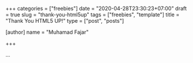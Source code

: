 +++
categories = ["freebies"]
date = "2020-04-28T23:30:23+07:00"
draft = true
slug = "thank-you-html5up"
tags = ["freebies", "template"]
title = "Thank You HTML5 UP!"
type = ["post", "posts"]

[author]
  name = "Muhamad Fajar"

+++

...
